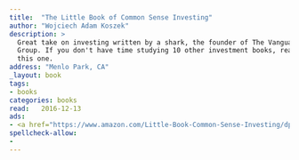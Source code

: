 ```yaml
---
title:  "The Little Book of Common Sense Investing"
author: "Wojciech Adam Koszek"
description: >
  Great take on investing written by a shark, the founder of The Vanguard
  Group. If you don't have time studying 10 other investment books, read
  this one.
address: "Menlo Park, CA"
_layout: book
tags:
- books
categories: books
read:	2016-12-13
ads:
- <a href="https://www.amazon.com/Little-Book-Common-Sense-Investing/dp/0470102101/ref=as_li_ss_il?ie=UTF8&qid=1489046232&sr=8-1&keywords=the+little+book+of+common+sense+investing&linkCode=li2&tag=wkoszek08-20&linkId=a230bde19a92912a24dd08431d5891c0" target="_blank"><img border="0" src="//ws-na.amazon-adsystem.com/widgets/q?_encoding=UTF8&ASIN=0470102101&Format=_SL160_&ID=AsinImage&MarketPlace=US&ServiceVersion=20070822&WS=1&tag=wkoszek08-20" ></a><img src="https://ir-na.amazon-adsystem.com/e/ir?t=wkoszek08-20&l=li2&o=1&a=0470102101" width="1" height="1" border="0" alt="" style="border:none !important; margin:0px !important;" />
spellcheck-allow:
- 
---
```


